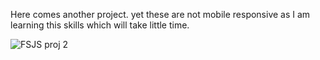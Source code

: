 Here comes another project.
yet these are not mobile responsive as I am learning this skills which will take little time.

![FSJS proj 2](https://user-images.githubusercontent.com/118118102/205294224-07f82c65-e349-4cd7-a4de-8de54f197683.png)

